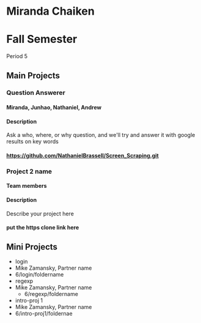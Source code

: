 Miranda Chaiken
==========

# Fall Semester
Period 5

## Main Projects

### Question Answerer
#### Miranda, Junhao, Nathaniel, Andrew
#### Description
Ask a who, where, or why question, and we'll try and answer it with google results on key words
#### https://github.com/NathanielBrassell/Screen_Scraping.git

### Project 2 name
#### Team members
#### Description
Describe your project here
#### put the https clone link here

## Mini Projects

 * login
  * Mike Zamansky, Partner name
  * 6/login/foldername
 * regexp
  * Mike Zamansky, Partner name 
	* 6/regexp/foldername
 * intro-proj 1
  * Mike Zamansky, Partner name 
  * 6/intro-proj1/foldernae
